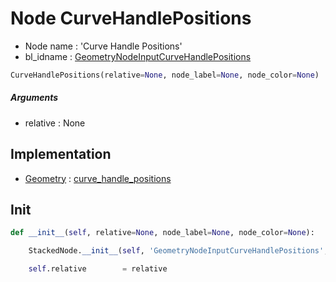 # Node CurveHandlePositions

- Node name : 'Curve Handle Positions'
- bl_idname : [GeometryNodeInputCurveHandlePositions](https://docs.blender.org/api/current/bpy.types.{bl_idname}.html)


``` python
CurveHandlePositions(relative=None, node_label=None, node_color=None)
```
##### Arguments

- relative : None

## Implementation

- [Geometry](/docs/GeoNodes/Geometry.md) : [curve_handle_positions](/docs/GeoNodes/Geometry.md#curve_handle_positions)

## Init

``` python
def __init__(self, relative=None, node_label=None, node_color=None):

    StackedNode.__init__(self, 'GeometryNodeInputCurveHandlePositions', node_label=node_label, node_color=node_color)

    self.relative        = relative
```
